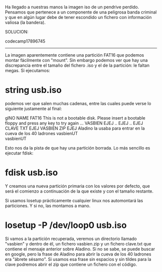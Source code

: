 Ha llegado a nuestras manos la imagen iso de un pendrive perdido. Pensamos que
pertenece a un componente de una peligrosa banda criminal y que en algún lugar
debe de tener escondido un fichero con información valiosa (la bandera).

SOLUCION:

codecamp17896745

---------------------------------------------


La imagen aparentemente contiene una partición FAT16 que podemos montar
fácilmente con "mount". Sin embargo podemos ver que hay una discrepancia
entre el tamaño del fichero .iso y el de la partición: le faltan megas.
Si ejecutamos:

# string usb.iso

podemos ver que salen muchas cadenas, entre las cuales puede verse lo 
siguiente justamente al final:

gINO NAME    FAT16
This is not a bootable disk.  Please insert a bootable floppy and
press any key to try again ... 
VASBIEN
EJEJ
..
EJEJ
..
EJEJ
CLAVE   TXT 
EJEJ
VASBIEN ZIP 
EJEJ
Aladino la usaba para entrar en la cueva de los 40 ladrones
vasbienUT	
vasbienUT

Esto nos da la pista de que hay una partición borrada. Lo más sencillo es ejecutar fdisk:

# fdisk usb.iso

Y creamos una nueva partición primaria con los valores por defecto, que será el comienzo
a continuación de la que existe y con el tamaño restante.

Si usamos losetup prácticamente cualquier linux nos automontará las particiones. Y si no,
las montamos a mano.

# losetup -P /dev/loop0 usb.iso

Si vamos a la partición recuperada, veremos un directorio llamado "vasbien" y dentro de
él, un fichero vasbien.zip y un fichero clave.txt que contiene el mensaje anterior 
sobre Aladino. Si no se sabe, se puede buscar en google, pero la frase de Aladino
para abrir la cueva de los 40 ladrones era "ábrete sésamo". Si usamos esa frase sin
espacios y sin tildes para la clave podremos abrir el zip que contiene un fichero
con el código.


